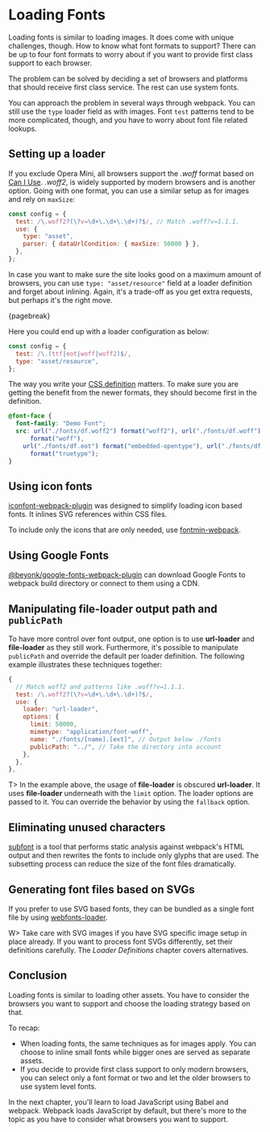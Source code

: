 # Loading Fonts

Loading fonts is similar to loading images. It does come with unique challenges, though. How to know what font formats to support? There can be up to four font formats to worry about if you want to provide first class support to each browser.

The problem can be solved by deciding a set of browsers and platforms that should receive first class service. The rest can use system fonts.

You can approach the problem in several ways through webpack. You can still use the `type` loader field as with images. Font `test` patterns tend to be more complicated, though, and you have to worry about font file related lookups.

## Setting up a loader

If you exclude Opera Mini, all browsers support the _.woff_ format based on [Can I Use](https://caniuse.com/woff). _.woff2_, is widely supported by modern browsers and is another option. Going with one format, you can use a similar setup as for images and rely on `maxSize`:

```javascript
const config = {
  test: /\.woff2?(\?v=\d+\.\d+\.\d+)?$/, // Match .woff?v=1.1.1.
  use: {
    type: "asset",
    parser: { dataUrlCondition: { maxSize: 50000 } },
  },
};
```

In case you want to make sure the site looks good on a maximum amount of browsers, you can use `type: "asset/resource"` field at a loader definition and forget about inlining. Again, it's a trade-off as you get extra requests, but perhaps it's the right move.

{pagebreak}

Here you could end up with a loader configuration as below:

```javascript
const config = {
  test: /\.(ttf|eot|woff|woff2)$/,
  type: "asset/resource",
};
```

The way you write your [CSS definition](https://developer.mozilla.org/en/docs/Web/CSS/@font-face) matters. To make sure you are getting the benefit from the newer formats, they should become first in the definition.

```css
@font-face {
  font-family: "Demo Font";
  src: url("./fonts/df.woff2") format("woff2"), url("./fonts/df.woff")
      format("woff"),
    url("./fonts/df.eot") format("embedded-opentype"), url("./fonts/df.ttf")
      format("truetype");
}
```

## Using icon fonts

[iconfont-webpack-plugin](https://www.npmjs.com/package/iconfont-webpack-plugin) was designed to simplify loading icon based fonts. It inlines SVG references within CSS files.

To include only the icons that are only needed, use [fontmin-webpack](https://www.npmjs.com/package/fontmin-webpack).

## Using Google Fonts

[@beyonk/google-fonts-webpack-plugin](https://www.npmjs.com/package/@beyonk/google-fonts-webpack-plugin) can download Google Fonts to webpack build directory or connect to them using a CDN.

## Manipulating **file-loader** output path and `publicPath`

To have more control over font output, one option is to use **url-loader** and **file-loader** as they still work. Furthermore, it's possible to manipulate `publicPath` and override the default per loader definition. The following example illustrates these techniques together:

```javascript
{
  // Match woff2 and patterns like .woff?v=1.1.1.
  test: /\.woff2?(\?v=\d+\.\d+\.\d+)?$/,
  use: {
    loader: "url-loader",
    options: {
      limit: 50000,
      mimetype: "application/font-woff",
      name: "./fonts/[name].[ext]", // Output below ./fonts
      publicPath: "../", // Take the directory into account
    },
  },
},
```

T> In the example above, the usage of **file-loader** is obscured **url-loader**. It uses **file-loader** underneath with the `limit` option. The loader options are passed to it. You can override the behavior by using the `fallback` option.

## Eliminating unused characters

[subfont](https://www.npmjs.com/package/subfont) is a tool that performs static analysis against webpack's HTML output and then rewrites the fonts to include only glyphs that are used. The subsetting process can reduce the size of the font files dramatically.

## Generating font files based on SVGs

If you prefer to use SVG based fonts, they can be bundled as a single font file by using [webfonts-loader](https://www.npmjs.com/package/webfonts-loader).

W> Take care with SVG images if you have SVG specific image setup in place already. If you want to process font SVGs differently, set their definitions carefully. The _Loader Definitions_ chapter covers alternatives.

## Conclusion

Loading fonts is similar to loading other assets. You have to consider the browsers you want to support and choose the loading strategy based on that.

To recap:

- When loading fonts, the same techniques as for images apply. You can choose to inline small fonts while bigger ones are served as separate assets.
- If you decide to provide first class support to only modern browsers, you can select only a font format or two and let the older browsers to use system level fonts.

In the next chapter, you'll learn to load JavaScript using Babel and webpack. Webpack loads JavaScript by default, but there's more to the topic as you have to consider what browsers you want to support.

